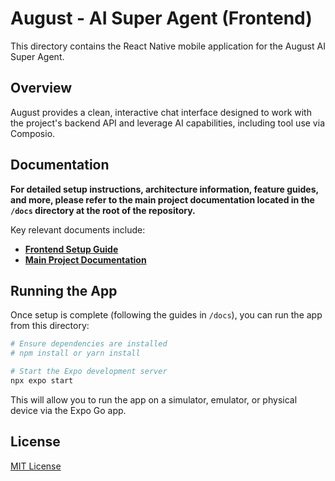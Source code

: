 # August - AI Super Agent (Frontend)

This directory contains the React Native mobile application for the August AI Super Agent.

## Overview

August provides a clean, interactive chat interface designed to work with the project's backend API and leverage AI capabilities, including tool use via Composio.

## Documentation

**For detailed setup instructions, architecture information, feature guides, and more, please refer to the main project documentation located in the `/docs` directory at the root of the repository.**

Key relevant documents include:

*   **[Frontend Setup Guide](../../docs/getting-started/frontend-setup.md)**
*   **[Main Project Documentation](../../docs/README.md)**

## Running the App

Once setup is complete (following the guides in `/docs`), you can run the app from this directory:

```bash
# Ensure dependencies are installed
# npm install or yarn install

# Start the Expo development server
npx expo start 
```

This will allow you to run the app on a simulator, emulator, or physical device via the Expo Go app.

## License

[MIT License](LICENSE)
